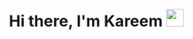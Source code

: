 <h1 align="center">Hi there, I'm Kareem</a> 
<img src="https://github.com/blackcater/blackcater/raw/main/images/Hi.gif" height="32"/></h1>

